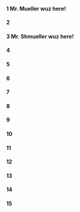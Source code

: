 #### 1 Mr. Mueller wuz here!
#### 2
#### 3 Mr. Shmueller wuz here!
#### 4
#### 5
#### 6
#### 7 
#### 8
#### 9
#### 10
#### 11
#### 12
#### 13
#### 14
#### 15